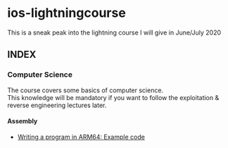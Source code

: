 # ios-lightningcourse
This is a sneak peak into the lightning course I will give in June/July 2020

## INDEX

### Computer Science
The course covers some basics of computer science.  
This knowledge will be mandatory if you want to follow the exploitation & reverse engineering lectures later.  

#### Assembly
- [Writing a program in ARM64: Example code](asm/kernel01.S)
